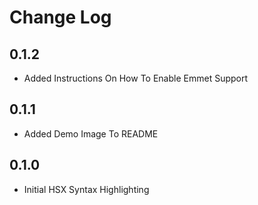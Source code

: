 # Change Log

## 0.1.2

- Added Instructions On How To Enable Emmet Support

## 0.1.1

- Added Demo Image To README

## 0.1.0

- Initial HSX Syntax Highlighting
